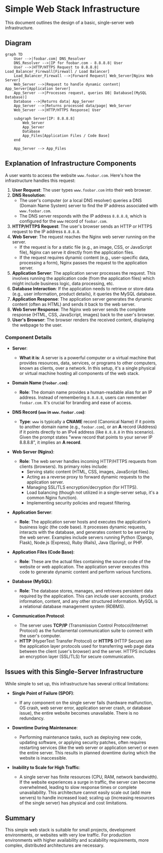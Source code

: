 # Simple Web Stack Infrastructure

This document outlines the design of a basic, single-server web infrastructure.

## Diagram

```mermaid
graph TD
    User -->|foobar.com| DNS_Resolver
    DNS_Resolver -->|IP for foobar.com - 8.8.8.8| User
    User -->|HTTP/HTTPS Request to 8.8.8.8| Load_Balancer_Firewall[Firewall / Load Balancer]
    Load_Balancer_Firewall -->|Forward Request| Web_Server[Nginx Web Server]
    Web_Server -->|Request to handle dynamic content| App_Server[Application Server]
    App_Server -->|Processes request, queries DB| Database[(MySQL Database)]
    Database -->|Returns data| App_Server
    App_Server -->|Returns processed data/page| Web_Server
    Web_Server -->|HTTP/HTTPS Response| User

    subgraph Server[IP: 8.8.8.8]
        Web_Server
        App_Server
        Database
        App_Files[Application Files / Code Base]
    end

    App_Server --> App_Files
```

## Explanation of Infrastructure Components

A user wants to access the website `www.foobar.com`. Here's how the infrastructure handles this request:

1. **User Request**: The user types `www.foobar.com` into their web browser.
2. **DNS Resolution**:
   * The user's computer (or a local DNS resolver) queries a DNS (Domain Name System) server to find the IP address associated with `www.foobar.com`.
   * The DNS server responds with the IP address `8.8.8.8`, which is configured for the `www` record of `foobar.com`.
3. **HTTP/HTTPS Request**: The user's browser sends an HTTP or HTTPS request to the IP address `8.8.8.8`.
4. **Web Server**: The request reaches the Nginx web server running on the server.
   * If the request is for a static file (e.g., an image, CSS, or JavaScript file), Nginx can serve it directly from the application files.
   * If the request requires dynamic content (e.g., user-specific data, processing a form), Nginx passes the request to the application server.
5. **Application Server**: The application server processes the request. This involves running the application code (from the application files) which might include business logic, data processing, etc.
6. **Database Interaction**: If the application needs to retrieve or store data (e.g., user information, product details), it queries the MySQL database.
7. **Application Response**: The application server generates the dynamic content (often as HTML) and sends it back to the web server.
8. **Web Server Response**: The Nginx web server sends the complete response (HTML, CSS, JavaScript, images) back to the user's browser.
9. **User's Browser**: The browser renders the received content, displaying the webpage to the user.

### Component Details

* **Server**:
  * **What it is**: A server is a powerful computer or a virtual machine that provides resources, data, services, or programs to other computers, known as clients, over a network. In this setup, it's a single physical or virtual machine hosting all components of the web stack.

* **Domain Name (`foobar.com`)**:
  * **Role**: The domain name provides a human-readable alias for an IP address. Instead of remembering `8.8.8.8`, users can remember `foobar.com`. It's crucial for branding and ease of access.

* **DNS Record (`www` in `www.foobar.com`)**:
  * **Type**: `www` is typically a **CNAME** record (Canonical Name) if it points to another domain name (e.g., `foobar.com`), or an **A** record (Address) if it points directly to an IPv4 address (like `8.8.8.8` in this scenario). Given the prompt states "www record that points to your server IP 8.8.8.8", it implies an **A record**.

* **Web Server (Nginx)**:
  * **Role**: The web server handles incoming HTTP/HTTPS requests from clients (browsers). Its primary roles include:
    * Serving static content (HTML, CSS, images, JavaScript files).
    * Acting as a reverse proxy to forward dynamic requests to the application server.
    * Managing SSL/TLS encryption/decryption (for HTTPS).
    * Load balancing (though not utilized in a single-server setup, it's a common Nginx function).
    * Implementing security policies and request filtering.

* **Application Server**:
  * **Role**: The application server hosts and executes the application's business logic (the code base). It processes dynamic requests, interacts with the database, and generates content to be served by the web server. Examples include servers running Python (Django, Flask), Node.js (Express), Ruby (Rails), Java (Spring), or PHP.

* **Application Files (Code Base)**:
  * **Role**: These are the actual files containing the source code of the website or web application. The application server executes this code to generate dynamic content and perform various functions.

* **Database (MySQL)**:
  * **Role**: The database stores, manages, and retrieves persistent data required by the application. This can include user accounts, product information, content, and any other structured information. MySQL is a relational database management system (RDBMS).

* **Communication Protocol**:
  * The server uses **TCP/IP** (Transmission Control Protocol/Internet Protocol) as the fundamental communication suite to connect with the user's computer.
  * **HTTP** (HyperText Transfer Protocol) or **HTTPS** (HTTP Secure) are the application layer protocols used for transferring web page data between the client (user's browser) and the server. HTTPS includes an encryption layer (SSL/TLS) for secure communication.

## Issues with this Single-Server Infrastructure

While simple to set up, this infrastructure has several critical limitations:

* **Single Point of Failure (SPOF)**:
  * If any component on the single server fails (hardware malfunction, OS crash, web server error, application server crash, or database issue), the entire website becomes unavailable. There is no redundancy.

* **Downtime During Maintenance**:
  * Performing maintenance tasks, such as deploying new code, updating software, or applying security patches, often requires restarting services (like the web server or application server) or even the entire server. This results in planned downtime during which the website is inaccessible.

* **Inability to Scale for High Traffic**:
  * A single server has finite resources (CPU, RAM, network bandwidth). If the website experiences a surge in traffic, the server can become overwhelmed, leading to slow response times or complete unavailability. This architecture cannot easily scale out (add more servers) to handle increased load; scaling up (increasing resources of the single server) has physical and cost limitations.

## Summary

This simple web stack is suitable for small projects, development environments, or websites with very low traffic. For production environments with higher availability and scalability requirements, more complex, distributed architectures are necessary.